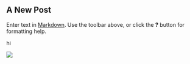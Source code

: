 ## A New Post

Enter text in [Markdown](http://daringfireball.net/projects/markdown/). Use the toolbar above, or click the **?** button for formatting help.


hi


![]({{site.baseurl}}//Screen%20Shot%202021-04-07%20at%201.11.29%20PM.png)

